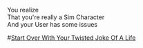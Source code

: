 You realize  
That you're really a Sim Character  
And your User has some issues  

#[Start Over With Your Twisted Joke Of A Life](../wake_up.md)
